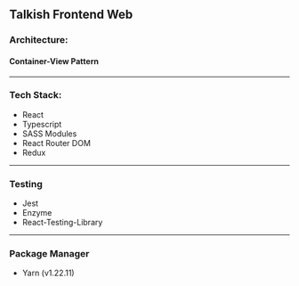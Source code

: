 ## Talkish Frontend Web

### Architecture:

#### Container-View Pattern

---

### Tech Stack:

 - React
 - Typescript
 - SASS Modules
 - React Router DOM
 - Redux

---

### Testing

 - Jest
 - Enzyme
 - React-Testing-Library

---

### Package Manager

 - Yarn (v1.22.11)
